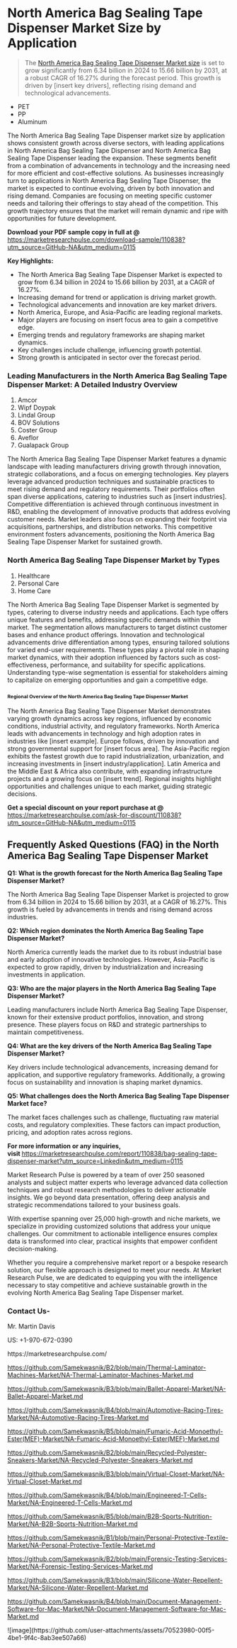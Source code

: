 <h1>North America Bag Sealing Tape Dispenser Market&nbsp;Size by Application</h1><blockquote><p>The <a href="https://marketresearchpulse.com/download-sample/110838?utm_source=GitHub-NA&amp;utm_medium=0115">North America Bag Sealing Tape Dispenser Market size</a> is set to grow significantly from 6.34 billion in 2024 to 15.66 billion by 2031, at a robust CAGR of 16.27% during the forecast period. This growth is driven by [insert key drivers], reflecting rising demand and technological advancements.</p></blockquote><ul><li>PET<li> PP<li> Aluminum</li></ul><p>The North America Bag Sealing Tape Dispenser market size by application shows consistent growth across diverse sectors, with leading applications in North America Bag Sealing Tape Dispenser and North America Bag Sealing Tape Dispenser leading the expansion. These segments benefit from a combination of advancements in technology and the increasing need for more efficient and cost-effective solutions. As businesses increasingly turn to applications in North America Bag Sealing Tape Dispenser, the market is expected to continue evolving, driven by both innovation and rising demand. Companies are focusing on meeting specific customer needs and tailoring their offerings to stay ahead of the competition. This growth trajectory ensures that the market will remain dynamic and ripe with opportunities for future development.</p><p><strong>Download your PDF sample copy in full at @ </strong><a href="https://marketresearchpulse.com/download-sample/110838?utm_source=GitHub-NA&amp;utm_medium=0115">https://marketresearchpulse.com/download-sample/110838?utm_source=GitHub-NA&amp;utm_medium=0115</a></p><p><strong>Key Highlights: </strong></p><ul><li>The North America Bag Sealing Tape Dispenser Market is expected to grow from 6.34 billion in 2024 to 15.66 billion by 2031, at a CAGR of 16.27%.</li><li>Increasing demand for trend or application is driving market growth.</li><li>Technological advancements and innovation are key market drivers.</li><li>North America, Europe, and Asia-Pacific are leading regional markets.</li><li>Major players are focusing on insert focus area to gain a competitive edge.</li><li>Emerging trends and regulatory frameworks are shaping market dynamics.</li><li>Key challenges include challenge, influencing growth potential.</li><li>Strong growth is anticipated in sector over the forecast period.</li></ul><h3>Leading Manufacturers in the North America Bag Sealing Tape Dispenser Market: A Detailed Industry Overview</h3><ol><li>Amcor</li><li>Wipf Doypak</li><li>Lindal Group</li><li>BOV Solutions</li><li>Coster Group</li><li>Aveflor</li><li>Gualapack Group</li></ol><div class="flex max-w-full flex-col flex-grow"><div class="min-h-8 text-message flex w-full flex-col items-end gap-2 whitespace-normal break-words [.text-message+&amp;]:mt-5" dir="auto" data-message-author-role="assistant" data-message-id="fd8432e4-4910-450d-b182-61b7bfb0a01f" data-message-model-slug="gpt-4o"><div class="flex w-full flex-col gap-1 empty:hidden first:pt-[3px]"><div class="markdown prose w-full break-words dark:prose-invert light"><p>The North America Bag Sealing Tape Dispenser Market features a dynamic landscape with leading manufacturers driving growth through innovation, strategic collaborations, and a focus on emerging technologies. Key players leverage advanced production techniques and sustainable practices to meet rising demand and regulatory requirements. Their portfolios often span diverse applications, catering to industries such as [insert industries]. Competitive differentiation is achieved through continuous investment in R&amp;D, enabling the development of innovative products that address evolving customer needs. Market leaders also focus on expanding their footprint via acquisitions, partnerships, and distribution networks. This competitive environment fosters advancements, positioning the North America Bag Sealing Tape Dispenser Market for sustained growth.</p></div></div></div></div><h3>North America Bag Sealing Tape Dispenser Market by Types</h3><ol><li>Healthcare<li> Personal Care<li> Home Care</li></ol><div class="flex max-w-full flex-col flex-grow"><div class="min-h-8 text-message flex w-full flex-col items-end gap-2 whitespace-normal break-words [.text-message+&amp;]:mt-5" dir="auto" data-message-author-role="assistant" data-message-id="084470be-0bb7-4664-bddf-5156b4f41249" data-message-model-slug="gpt-4o-mini"><div class="flex w-full flex-col gap-1 empty:hidden first:pt-[3px]"><div class="markdown prose w-full break-words dark:prose-invert light"><p>The North America Bag Sealing Tape Dispenser Market is segmented by types, catering to diverse industry needs and applications. Each type offers unique features and benefits, addressing specific demands within the market. The segmentation allows manufacturers to target distinct customer bases and enhance product offerings. Innovation and technological advancements drive differentiation among types, ensuring tailored solutions for varied end-user requirements. These types play a pivotal role in shaping market dynamics, with their adoption influenced by factors such as cost-effectiveness, performance, and suitability for specific applications. Understanding type-wise segmentation is essential for stakeholders aiming to capitalize on emerging opportunities and gain a competitive edge.</p></div></div></div></div><h3><span style="font-size: 11px;">Regional Overview of the North America Bag Sealing Tape Dispenser Market</span></h3><div class="flex max-w-full flex-col flex-grow"><div class="min-h-8 text-message flex w-full flex-col items-end gap-2 whitespace-normal break-words [.text-message+&amp;]:mt-5" dir="auto" data-message-author-role="assistant" data-message-id="e9038762-ce64-4e30-91c9-9bd413514231" data-message-model-slug="gpt-4o-mini"><div class="flex w-full flex-col gap-1 empty:hidden first:pt-[3px]"><div class="markdown prose w-full break-words dark:prose-invert light"><p>The North America Bag Sealing Tape Dispenser Market demonstrates varying growth dynamics across key regions, influenced by economic conditions, industrial activity, and regulatory frameworks. North America leads with advancements in technology and high adoption rates in industries like [insert example]. Europe follows, driven by innovation and strong governmental support for [insert focus area]. The Asia-Pacific region exhibits the fastest growth due to rapid industrialization, urbanization, and increasing investments in [insert industry/application]. Latin America and the Middle East &amp; Africa also contribute, with expanding infrastructure projects and a growing focus on [insert trend]. Regional insights highlight opportunities and challenges unique to each market, guiding strategic decisions.</p></div></div></div></div><p><strong>Get a special discount on your report purchase at @ </strong><a href="https://marketresearchpulse.com/ask-for-discount/110838?utm_source=GitHub-NA&amp;utm_medium=0115">https://marketresearchpulse.com/ask-for-discount/110838?utm_source=GitHub-NA&amp;utm_medium=0115</a></p><h2>Frequently Asked Questions (FAQ) in the North America Bag Sealing Tape Dispenser Market</h2><p><strong>Q1: What is the growth forecast for the North America Bag Sealing Tape Dispenser Market?</strong></p><p>The North America Bag Sealing Tape Dispenser Market is projected to grow from 6.34 billion in 2024 to 15.66 billion by 2031, at a CAGR of 16.27%. This growth is fueled by advancements in trends and rising demand across industries.</p><p><strong>Q2: Which region dominates the North America Bag Sealing Tape Dispenser Market?</strong></p><p>North America currently leads the market due to its robust industrial base and early adoption of innovative technologies. However, Asia-Pacific is expected to grow rapidly, driven by industrialization and increasing investments in application.</p><p><strong>Q3: Who are the major players in the North America Bag Sealing Tape Dispenser Market?</strong></p><p>Leading manufacturers include North America Bag Sealing Tape Dispenser, known for their extensive product portfolios, innovation, and strong presence. These players focus on R&amp;D and strategic partnerships to maintain competitiveness.</p><p><strong>Q4: What are the key drivers of the North America Bag Sealing Tape Dispenser Market?</strong></p><p>Key drivers include technological advancements, increasing demand for application, and supportive regulatory frameworks. Additionally, a growing focus on sustainability and innovation is shaping market dynamics.</p><p><strong>Q5: What challenges does the North America Bag Sealing Tape Dispenser Market face?</strong></p><p>The market faces challenges such as challenge, fluctuating raw material costs, and regulatory complexities. These factors can impact production, pricing, and adoption rates across regions.</p><p><strong>For more information or any inquiries, visit&nbsp;</strong><a href="https://marketresearchpulse.com/report/110838/bag-sealing-tape-dispenser-market?utm_source=Linkedin&utm_medium=0115">https://marketresearchpulse.com/report/110838/bag-sealing-tape-dispenser-market?utm_source=Linkedin&utm_medium=0115</a></p><p>Market Research Pulse is powered by a team of over 250 seasoned analysts and subject matter experts who leverage advanced data collection techniques and robust research methodologies to deliver actionable insights. We go beyond data presentation, offering deep analysis and strategic recommendations tailored to your business goals.</p><p>With expertise spanning over 25,000 high-growth and niche markets, we specialize in providing customized solutions that address your unique challenges. Our commitment to actionable intelligence ensures complex data is transformed into clear, practical insights that empower confident decision-making.</p><p>Whether you require a comprehensive market report or a bespoke research solution, our flexible approach is designed to meet your needs. At Market Research Pulse, we are dedicated to equipping you with the intelligence necessary to stay competitive and achieve sustainable growth in the evolving North America Bag Sealing Tape Dispenser market.</p><h3><strong>Contact Us-</strong></h3><p>Mr. Martin Davis</p><p>US: +1-970-672-0390</p><p>https://marketresearchpulse.com/</p><p><a href="https://github.com/Samekwasnik/B2/blob/main/Thermal-Laminator-Machines-Market/NA-Thermal-Laminator-Machines-Market.md">https://github.com/Samekwasnik/B2/blob/main/Thermal-Laminator-Machines-Market/NA-Thermal-Laminator-Machines-Market.md</a></p><p><a href="https://github.com/Samekwasnik/B3/blob/main/Ballet-Apparel-Market/NA-Ballet-Apparel-Market.md">https://github.com/Samekwasnik/B3/blob/main/Ballet-Apparel-Market/NA-Ballet-Apparel-Market.md</a></p><p><a href="https://github.com/Samekwasnik/B4/blob/main/Automotive-Racing-Tires-Market/NA-Automotive-Racing-Tires-Market.md">https://github.com/Samekwasnik/B4/blob/main/Automotive-Racing-Tires-Market/NA-Automotive-Racing-Tires-Market.md</a></p><p><a href="https://github.com/Samekwasnik/B5/blob/main/Fumaric-Acid-Monoethyl-Ester(MEF)-Market/NA-Fumaric-Acid-Monoethyl-Ester(MEF)-Market.md">https://github.com/Samekwasnik/B5/blob/main/Fumaric-Acid-Monoethyl-Ester(MEF)-Market/NA-Fumaric-Acid-Monoethyl-Ester(MEF)-Market.md</a></p><p><a href="https://github.com/Samekwasnik/B2/blob/main/Recycled-Polyester-Sneakers-Market/NA-Recycled-Polyester-Sneakers-Market.md">https://github.com/Samekwasnik/B2/blob/main/Recycled-Polyester-Sneakers-Market/NA-Recycled-Polyester-Sneakers-Market.md</a></p><p><a href="https://github.com/Samekwasnik/B3/blob/main/Virtual-Closet-Market/NA-Virtual-Closet-Market.md">https://github.com/Samekwasnik/B3/blob/main/Virtual-Closet-Market/NA-Virtual-Closet-Market.md</a></p><p><a href="https://github.com/Samekwasnik/B4/blob/main/Engineered-T-Cells-Market/NA-Engineered-T-Cells-Market.md">https://github.com/Samekwasnik/B4/blob/main/Engineered-T-Cells-Market/NA-Engineered-T-Cells-Market.md</a></p><p><a href="https://github.com/Samekwasnik/B5/blob/main/B2B-Sports-Nutrition-Market/NA-B2B-Sports-Nutrition-Market.md">https://github.com/Samekwasnik/B5/blob/main/B2B-Sports-Nutrition-Market/NA-B2B-Sports-Nutrition-Market.md</a></p><p><a href="https://github.com/Samekwasnik/B1/blob/main/Personal-Protective-Textile-Market/NA-Personal-Protective-Textile-Market.md">https://github.com/Samekwasnik/B1/blob/main/Personal-Protective-Textile-Market/NA-Personal-Protective-Textile-Market.md</a></p><p><a href="https://github.com/Samekwasnik/B2/blob/main/Forensic-Testing-Services-Market/NA-Forensic-Testing-Services-Market.md">https://github.com/Samekwasnik/B2/blob/main/Forensic-Testing-Services-Market/NA-Forensic-Testing-Services-Market.md</a></p><p><a href="https://github.com/Samekwasnik/B3/blob/main/Silicone-Water-Repellent-Market/NA-Silicone-Water-Repellent-Market.md">https://github.com/Samekwasnik/B3/blob/main/Silicone-Water-Repellent-Market/NA-Silicone-Water-Repellent-Market.md</a></p><p><a href="https://github.com/Samekwasnik/B4/blob/main/Document-Management-Software-for-Mac-Market/NA-Document-Management-Software-for-Mac-Market.md">https://github.com/Samekwasnik/B4/blob/main/Document-Management-Software-for-Mac-Market/NA-Document-Management-Software-for-Mac-Market.md</a></p>
![image](https://github.com/user-attachments/assets/70523980-00f5-4be1-9f4c-8ab3ee507a66)
